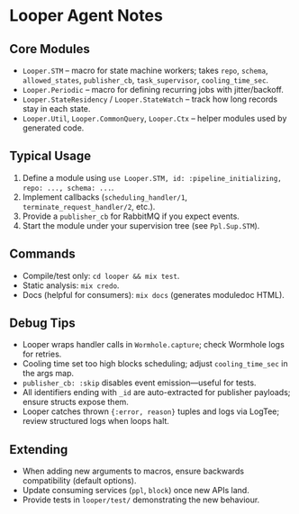 # Looper Agent Notes

## Core Modules
- `Looper.STM` – macro for state machine workers; takes `repo`, `schema`, `allowed_states`, `publisher_cb`, `task_supervisor`, `cooling_time_sec`.
- `Looper.Periodic` – macro for defining recurring jobs with jitter/backoff.
- `Looper.StateResidency` / `Looper.StateWatch` – track how long records stay in each state.
- `Looper.Util`, `Looper.CommonQuery`, `Looper.Ctx` – helper modules used by generated code.

## Typical Usage
1. Define a module using `use Looper.STM, id: :pipeline_initializing, repo: ..., schema: ...`.
2. Implement callbacks (`scheduling_handler/1`, `terminate_request_handler/2`, etc.).
3. Provide a `publisher_cb` for RabbitMQ if you expect events.
4. Start the module under your supervision tree (see `Ppl.Sup.STM`).

## Commands
- Compile/test only: `cd looper && mix test`.
- Static analysis: `mix credo`.
- Docs (helpful for consumers): `mix docs` (generates moduledoc HTML).

## Debug Tips
- Looper wraps handler calls in `Wormhole.capture`; check Wormhole logs for retries.
- Cooling time set too high blocks scheduling; adjust `cooling_time_sec` in the args map.
- `publisher_cb: :skip` disables event emission—useful for tests.
- All identifiers ending with `_id` are auto-extracted for publisher payloads; ensure structs expose them.
- Looper catches thrown `{:error, reason}` tuples and logs via LogTee; review structured logs when loops halt.

## Extending
- When adding new arguments to macros, ensure backwards compatibility (default options).
- Update consuming services (`ppl`, `block`) once new APIs land.
- Provide tests in `looper/test/` demonstrating the new behaviour.
